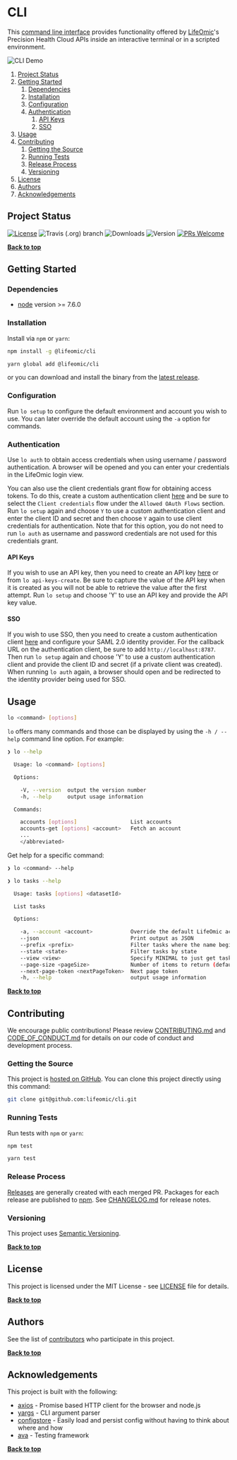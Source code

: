 # CLI

This [command line interface][CLI] provides functionality offered by
[LifeOmic](https://lifeomic.com)'s Precision Health Cloud APIs inside an
interactive terminal or in a scripted environment.

![CLI Demo](https://raw.githubusercontent.com/lifeomic/cli/master/cli-demo.svg?sanitize=true)

1. [Project Status](#project-status)
1. [Getting Started](#getting-started)
    1. [Dependencies](#dependencies)
    1. [Installation](#installation)
    1. [Configuration](#configuration)
    1. [Authentication](#authentication)
        1. [API Keys](#api-keys)
        1. [SSO](#sso)
1. [Usage](#usage)
1. [Contributing](#contributing)
    1. [Getting the Source](#getting-the-source)
    1. [Running Tests](#running-tests)
    1. [Release Process](#release-process)
    1. [Versioning](#versioning)
1. [License](#license)
1. [Authors](#authors)
1. [Acknowledgements](#acknowledgements)

## Project Status

[![License](https://img.shields.io/badge/license-MIT-blue.svg?style=for-the-badge)](https://opensource.org/licenses/MIT)
![Travis (.org) branch](https://img.shields.io/travis/lifeomic/cli/master.svg?style=for-the-badge)
![Downloads](https://img.shields.io/npm/dw/@lifeomic/cli?style=for-the-badge)
![Version](https://img.shields.io/npm/v/@lifeomic/cli?style=for-the-badge)
[![PRs Welcome](https://img.shields.io/badge/PRs-welcome-brightgreen.svg?style=for-the-badge)](https://github.com/lifeomic/cli)

**[Back to top](#table-of-contents)**

## Getting Started

### Dependencies

* [node](https://nodejs.org) version >= 7.6.0

### Installation

Install via `npm` or `yarn`:

```bash
npm install -g @lifeomic/cli

yarn global add @lifeomic/cli
```

or you can download and install the binary from the [latest
release](https://github.com/lifeomic/cli/releases).

### Configuration

Run `lo setup` to configure the default environment and account you wish to use.
You can later override the default account using the `-a` option for commands.

### Authentication

Use `lo auth` to obtain access credentials when using username / password
authentication.  A browser will be opened and you can enter your credentials in
the LifeOmic login view.

You can also use the client credentials grant flow for obtaining access tokens.
To do this, create a custom authentication client
[here](https://apps.us.lifeomic.com/phc/account/accounts/clients) and be sure to
select the `Client credentials` flow under the `Allowed OAuth Flows` section.
Run `lo setup` again and choose `Y` to use a custom authentication client and
enter the client ID and secret and then choose `Y` again to use client
credentials for authentication. Note that for this option, you do not need to
run `lo auth` as username and password credentials are not used for this
credentials grant.

#### API Keys

If you wish to use an API key, then you need to create an API key
[here](https://apps.us.lifeomic.com/phc/account) or from `lo api-keys-create`.
Be sure to capture the value of the API key when it is created as you will not
be able to retrieve the value after the first attempt. Run `lo setup` and choose
'Y' to use an API key and provide the API key value.

#### SSO

If you wish to use SSO, then you need to create a custom authentication client
[here](https://apps.us.lifeomic.com/phc/account/accounts/clients) and configure
your SAML 2.0 identity provider.  For the callback URL on the authentication
client, be sure to add `http://localhost:8787`.  Then run `lo setup` again and
choose 'Y' to use a custom authentication client and provide the client ID and
secret (if a private client was created).  When running `lo auth` again, a
browser should open and be redirected to the identity provider being used for
SSO.

## Usage

```bash
lo <command> [options]
```

`lo` offers many commands and those can be displayed by using the `-h / --help`
command line option.  For example:

```bash
❯ lo --help

  Usage: lo <command> [options]

  Options:

    -V, --version  output the version number
    -h, --help     output usage information

  Commands:

    accounts [options]                 List accounts
    accounts-get [options] <account>   Fetch an account
    ...
    </abbreviated>
```

Get help for a specific command:

```bash
❯ lo <command> --help

❯ lo tasks --help

  Usage: tasks [options] <datasetId>

  List tasks

  Options:

    -a, --account <account>            Override the default LifeOmic account
    --json                             Print output as JSON
    --prefix <prefix>                  Filter tasks where the name begins with a prefix
    --state <state>                    Filter tasks by state
    --view <view>                      Specify MINIMAL to just get task state
    --page-size <pageSize>             Number of items to return (default: 25)
    --next-page-token <nextPageToken>  Next page token
    -h, --help                         output usage information
```

[cli]: https://en.wikipedia.org/wiki/Command-line_interface "Command-line interface"

**[Back to top](#table-of-contents)**

## Contributing

We encourage public contributions! Please review [CONTRIBUTING.md](CONTRIBUTING.md) and [CODE_OF_CONDUCT.md](CODE_OF_CONDUCT.md) for details on our code of conduct and development process.

### Getting the Source

This project is [hosted on GitHub](https://github.com/lifeomic/cli). You can clone this project directly using this command:

```bash
git clone git@github.com:lifeomic/cli.git
```

### Running Tests

Run tests with `npm` or `yarn`:

```bash
npm test

yarn test
```

### Release Process

[Releases](https://github.com/lifeomic/cli/releases) are generally created with each merged PR. Packages for each release are published to [npm](https://www.npmjs.com/package/@lifeomic/cli). See [CHANGELOG.md](CHANGELOG.md) for release notes.

### Versioning

This project uses [Semantic Versioning](http://semver.org/).

**[Back to top](#table-of-contents)**

## License

This project is licensed under the MIT License - see [LICENSE](LICENSE) file for details.

**[Back to top](#table-of-contents)**

## Authors

See the list of [contributors](https://github.com/lifeomic/cli/contributors) who participate in this project.

**[Back to top](#table-of-contents)**

## Acknowledgements

This project is built with the following:

* [axios](https://github.com/axios/axios) - Promise based HTTP client for the browser and node.js
* [yargs](https://github.com/yargs/yargs) - CLI argument parser
* [configstore](https://github.com/yeoman/configstore) - Easily load and persist config without having to think about where and how
* [ava](https://github.com/avajs/ava) - Testing framework

**[Back to top](#table-of-contents)**
